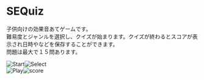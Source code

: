 # SEQuiz<br>
子供向けの効果音あてゲームです。<br>
難易度とジャンルを選択し、クイズが始まります。クイズが終わるとスコアが表示され日時やなどを保存することができます。<br>
問題は最大で１５問あります。<br>

![Start](https://github.com/UchidaSou/SEQuiz/assets/138230320/03941eaf-dbbc-44c8-b828-ceec94d1e190)![Select](https://github.com/UchidaSou/SEQuiz/assets/138230320/bc828366-a8c6-439a-b99a-7514760340b4)<br>
![Play](https://github.com/UchidaSou/SEQuiz/assets/138230320/8a73e02f-7a5e-451c-91c9-da2bd09bd023)![score](https://github.com/UchidaSou/SEQuiz/assets/138230320/6cb9c158-4fb8-47d6-a45a-06e664ea5b44)

